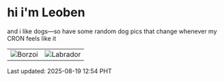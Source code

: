 # hi i'm Leoben

and i like dogs—so have some random dog pics that change whenever my CRON feels like it

|  |  |
|--------|----------|
| ![Borzoi](https://random-dog-vercel.vercel.app/api/random-borzoi?v=1755579257) | ![Labrador](https://random-dog-vercel.vercel.app/api/random-labrador?v=1755579257) |

Last updated: 2025-08-19 12:54 PHT
